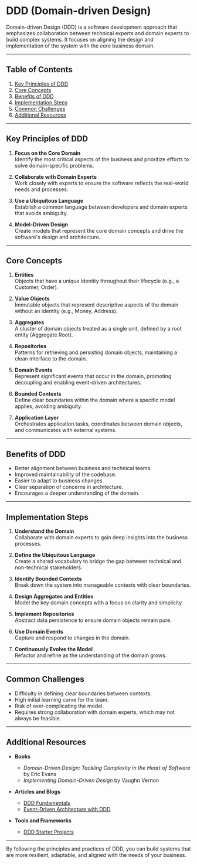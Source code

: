 # DDD (Domain-driven Design)

Domain-driven Design (DDD) is a software development approach that emphasizes collaboration between technical experts and domain experts to build complex systems. It focuses on aligning the design and implementation of the system with the core business domain.

---

## Table of Contents
1. [Key Principles of DDD](#key-principles-of-ddd)
2. [Core Concepts](#core-concepts)
3. [Benefits of DDD](#benefits-of-ddd)
4. [Implementation Steps](#implementation-steps)
5. [Common Challenges](#common-challenges)
6. [Additional Resources](#additional-resources)

---

## Key Principles of DDD

1. **Focus on the Core Domain**  
   Identify the most critical aspects of the business and prioritize efforts to solve domain-specific problems.

2. **Collaborate with Domain Experts**  
   Work closely with experts to ensure the software reflects the real-world needs and processes.

3. **Use a Ubiquitous Language**  
   Establish a common language between developers and domain experts that avoids ambiguity.

4. **Model-Driven Design**  
   Create models that represent the core domain concepts and drive the software's design and architecture.

---

## Core Concepts

1. **Entities**  
   Objects that have a unique identity throughout their lifecycle (e.g., a Customer, Order).

2. **Value Objects**  
   Immutable objects that represent descriptive aspects of the domain without an identity (e.g., Money, Address).

3. **Aggregates**  
   A cluster of domain objects treated as a single unit, defined by a root entity (Aggregate Root).

4. **Repositories**  
   Patterns for retrieving and persisting domain objects, maintaining a clean interface to the domain.

5. **Domain Events**  
   Represent significant events that occur in the domain, promoting decoupling and enabling event-driven architectures.

6. **Bounded Contexts**  
   Define clear boundaries within the domain where a specific model applies, avoiding ambiguity.

7. **Application Layer**  
   Orchestrates application tasks, coordinates between domain objects, and communicates with external systems.

---

## Benefits of DDD

- Better alignment between business and technical teams.  
- Improved maintainability of the codebase.  
- Easier to adapt to business changes.  
- Clear separation of concerns in architecture.  
- Encourages a deeper understanding of the domain.

---

## Implementation Steps

1. **Understand the Domain**  
   Collaborate with domain experts to gain deep insights into the business processes.

2. **Define the Ubiquitous Language**  
   Create a shared vocabulary to bridge the gap between technical and non-technical stakeholders.

3. **Identify Bounded Contexts**  
   Break down the system into manageable contexts with clear boundaries.

4. **Design Aggregates and Entities**  
   Model the key domain concepts with a focus on clarity and simplicity.

5. **Implement Repositories**  
   Abstract data persistence to ensure domain objects remain pure.

6. **Use Domain Events**  
   Capture and respond to changes in the domain.

7. **Continuously Evolve the Model**  
   Refactor and refine as the understanding of the domain grows.

---

## Common Challenges

- Difficulty in defining clear boundaries between contexts.  
- High initial learning curve for the team.  
- Risk of over-complicating the model.  
- Requires strong collaboration with domain experts, which may not always be feasible.

---

## Additional Resources

- **Books**  
  - *Domain-Driven Design: Tackling Complexity in the Heart of Software* by Eric Evans  
  - *Implementing Domain-Driven Design* by Vaughn Vernon  

- **Articles and Blogs**  
  - [DDD Fundamentals](https://martinfowler.com/tags/domain%20driven%20design.html)  
  - [Event-Driven Architecture with DDD](https://verraes.net/category/ddd/)  

- **Tools and Frameworks**  
  - [DDD Starter Projects](https://github.com/search?q=domain-driven-design)  

---

By following the principles and practices of DDD, you can build systems that are more resilient, adaptable, and aligned with the needs of your business.
